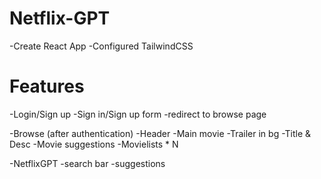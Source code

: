 # Netflix-GPT

-Create React App
-Configured TailwindCSS

# Features

-Login/Sign up
    -Sign in/Sign up form
    -redirect to browse page

-Browse (after authentication)
    -Header
    -Main movie
        -Trailer in bg
        -Title & Desc
        -Movie suggestions
            -Movielists * N
            
-NetflixGPT
    -search bar
    -suggestions